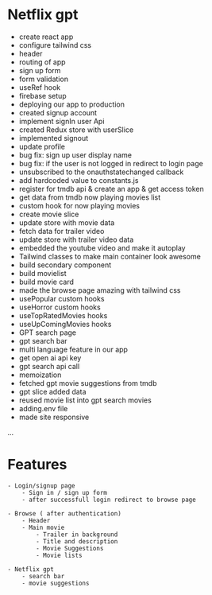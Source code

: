 # Netflix gpt

- create react app
- configure tailwind css
- header
- routing of app
- sign up form
- form validation
- useRef hook
- firebase setup
- deploying our app to production
- created signup account
- implement signIn user Api
- created Redux store with userSlice
- implemented signout
- update profile 
- bug fix: sign up user display name
- bug fix: if the user is not logged in redirect to login page 
- unsubscribed to the onauthstatechanged callback
- add hardcoded value to constants.js
- register for tmdb api & create an app & get access token
- get data from tmdb now playing movies list
- custom hook for now playing movies
- create movie slice
- update store with movie data
- fetch data for trailer video
- update store with trailer video data
- embedded the youtube video and make it autoplay
- Tailwind classes to make main container look awesome
- build secondary component
- build movielist
- build movie card
- made the browse page amazing with tailwind css
- usePopular custom hooks
- useHorror custom hooks
- useTopRatedMovies hooks
- useUpComingMovies hooks
- GPT search page
- gpt search bar
- multi language feature in our app
- get open ai api key
- gpt search api call
- memoization
- fetched gpt movie suggestions from tmdb
- gpt slice added data
- reused movie list into gpt search movies
- adding.env file
- made site responsive



...
# Features
    - Login/signup page
        - Sign in / sign up form
        - after successfull login redirect to browse page
        
    - Browse ( after authentication)
        - Header
        - Main movie
            - Trailer in background
            - Title and description
            - Movie Suggestions
            - Movie lists 

    - Netflix gpt
        - search bar
        - movie suggestions